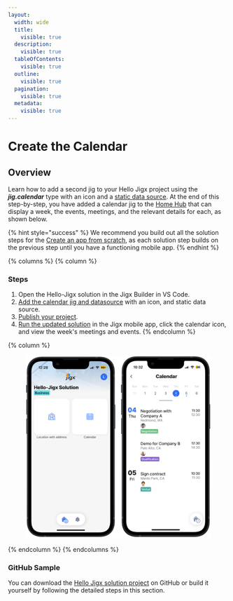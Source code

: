 ```yaml
---
layout:
  width: wide
  title:
    visible: true
  description:
    visible: true
  tableOfContents:
    visible: true
  outline:
    visible: true
  pagination:
    visible: true
  metadata:
    visible: true
---
```


# Create the Calendar

## Overview

Learn how to add a second jig to your Hello Jigx project using the _**jig.calendar**_ type with an icon and a [static data source](https://docs.jigx.com/examples/static). At the end of this step-by-step, you have added a calendar jig to the [Home Hub](../../../building-apps-with-jigx/ui/home-hub/home-hub.md) that can display a week, the events, meetings, and the relevant details for each, as shown below.

{% hint style="success" %}
We recommend you build out all the solution steps for the [Create an app from scratch](create-the-calendar.md), as each solution step builds on the previous step until you have a functioning mobile app.
{% endhint %}

{% columns %}
{% column %}
### Steps

1. Open the Hello-Jigx solution in the Jigx Builder in VS Code.
2. [Add the calendar jig and datasource](add-the-calendar-jig-and-datasource.md) with an icon, and static data source.
3. [Publish your project](../create-data-form-_-list/publish-your-project.md).
4. [Run the updated solution](../run-the-updated-solution.md) in the Jigx mobile app, click the calendar icon, and view the week's meetings and events.&#x20;
{% endcolumn %}

{% column %}
<figure><img src="../../../.gitbook/assets/CalendarLight.PNG" alt=""><figcaption></figcaption></figure>
{% endcolumn %}
{% endcolumns %}

### GitHub Sample

You can download the [Hello Jigx solution project](https://github.com/jigx-com/jigx-samples/tree/main/quickstart/hello-jigx-solution) on GitHub or build it yourself by following the detailed steps in this section.
